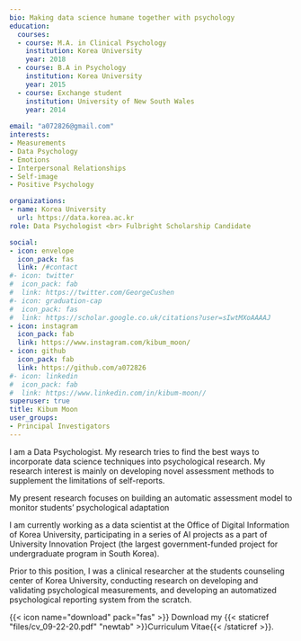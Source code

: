 ```yaml
---
bio: Making data science humane together with psychology
education:
  courses:
  - course: M.A. in Clinical Psychology
    institution: Korea University
    year: 2018
  - course: B.A in Psychology
    institution: Korea University
    year: 2015
  - course: Exchange student
    institution: University of New South Wales
    year: 2014
    
email: "a072826@gmail.com"
interests:
- Measurements
- Data Psychology
- Emotions
- Interpersonal Relationships
- Self-image
- Positive Psychology

organizations:
- name: Korea University
  url: https://data.korea.ac.kr
role: Data Psychologist <br> Fulbright Scholarship Candidate

social:
- icon: envelope
  icon_pack: fas
  link: /#contact
#- icon: twitter
#  icon_pack: fab
#  link: https://twitter.com/GeorgeCushen
#- icon: graduation-cap
#  icon_pack: fas
#  link: https://scholar.google.co.uk/citations?user=sIwtMXoAAAAJ
- icon: instagram
  icon_pack: fab
  link: https://www.instagram.com/kibum_moon/
- icon: github
  icon_pack: fab
  link: https://github.com/a072826
#- icon: linkedin
#  icon_pack: fab
#  link: https://www.linkedin.com/in/kibum-moon//
superuser: true
title: Kibum Moon
user_groups:
- Principal Investigators
---
```


I am a Data Psychologist. My research tries to find the best ways to incorporate data science techniques into psychological research. My research interest is mainly on developing novel assessment methods to supplement the limitations of self-reports. 

My present research focuses on building an automatic assessment model to monitor students’ psychological adaptation
 
I am currently working as a data scientist at the Office of Digital Information of Korea University, participating in a series of AI projects as a part of University Innovation Project (the largest government-funded project for undergraduate program in South Korea). 

Prior to this position, I was a clinical researcher at the students counseling center of Korea University, conducting research on developing and validating psychological measurements, and developing an automatized psychological reporting system from the scratch. 


{{< icon name="download" pack="fas" >}} Download my {{< staticref "files/cv_09-22-20.pdf" "newtab" >}}Curriculum Vitae{{< /staticref >}}.
